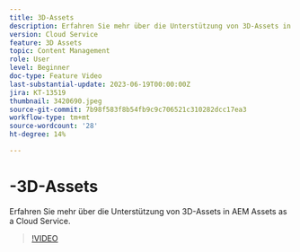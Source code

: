 ```yaml
---
title: 3D-Assets
description: Erfahren Sie mehr über die Unterstützung von 3D-Assets in AEM Assets as a Cloud Service.
version: Cloud Service
feature: 3D Assets
topic: Content Management
role: User
level: Beginner
doc-type: Feature Video
last-substantial-update: 2023-06-19T00:00:00Z
jira: KT-13519
thumbnail: 3420690.jpeg
source-git-commit: 7b98f583f8b54fb9c9c706521c310282dcc17ea3
workflow-type: tm+mt
source-wordcount: '28'
ht-degree: 14%

---
```



# -3D-Assets

Erfahren Sie mehr über die Unterstützung von 3D-Assets in AEM Assets as a Cloud Service.

>[!VIDEO](https://video.tv.adobe.com/v/3420690/?learn=on)
